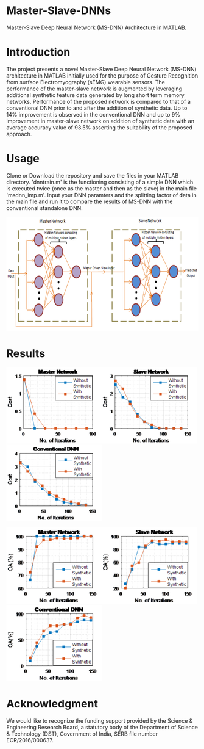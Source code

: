 # Master-Slave-DNNs
Master-Slave Deep Neural Network (MS-DNN) Architecture in MATLAB.

# Introduction 
The project presents a novel Master-Slave Deep Neural Network (MS-DNN) architecture in MATLAB initially used for the purpose of Gesture Recognition from surface Electromyography (sEMG) wearable sensors. The performance of the master-slave network is augmented by leveraging additional synthetic feature data generated by long short term memory networks. Performance of the proposed network is compared to that of a conventional DNN prior to and after the addition of synthetic data. Up to 14% improvement is observed in the conventional DNN and up to 9% improvement in master-slave network on addition of synthetic data with an average accuracy value of 93.5% asserting the suitability of the proposed approach. 

# Usage
Clone or Download the repository and save the files in your MATLAB directory. 'dnntrain.m' is the functioning consisting of a simple DNN
which is executed twice (once as the master and then as the slave) in the main file 'msdnn_imp.m'. Input your DNN paramters and the splitting factor of data in the main file and run it to compare the results of MS-DNN with the conventional standalone DNN.

<img src="Results\flow.png" height="300" width="600"/>

# Results
<img src="Results\master_cost.png" height="200" width="250"/><img src="Results\slave_cost.png" height="200" width="250"/><img src="Results\standalone_cost.png" height="200" width="250"/>

<img src="Results\master_iter.png" height="200" width="250"/><img src="Results\slave_iter.png" height="200" width="250"/><img src="Results\standalone_iter.png" height="200" width="250"/>

# Acknowledgment
We would like to recognize the funding support provided by the Science & Engineering Research Board, a statutory body of the Department of Science & Technology (DST), Government of India, SERB file number ECR/2016/000637. 
